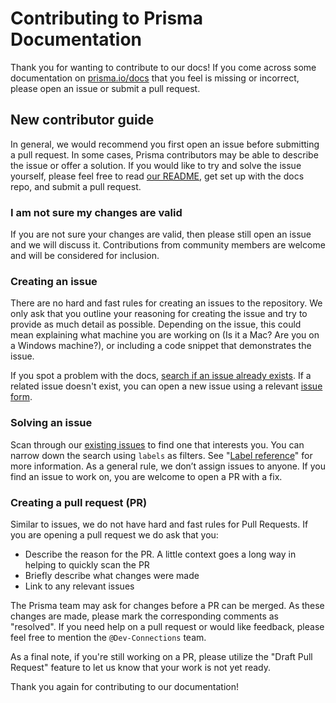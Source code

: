 # Contributing to Prisma Documentation

Thank you for wanting to contribute to our docs! If you come across some documentation on [prisma.io/docs](https://www.prisma.io/docs) that you feel is missing or incorrect, please open an issue or submit a pull request.

## New contributor guide

In general, we would recommend you first open an issue before submitting a pull request. In some cases, Prisma contributors may be able to describe the issue or offer a solution. If you would like to try and solve the issue yourself, please feel free to read [our README](./README.md), get set up with the docs repo, and submit a pull request.

### I am not sure my changes are valid

If you are not sure your changes are valid, then please still open an issue and we will discuss it. Contributions from community members are welcome and will be considered for inclusion.

### Creating an issue

There are no hard and fast rules for creating an issues to the repository. We only ask that you outline your reasoning for creating the issue and try to provide as much detail as possible. Depending on the issue, this could mean explaining what machine you are working on (Is it a Mac? Are you on a Windows machine?), or including a code snippet that demonstrates the issue.

If you spot a problem with the docs, [search if an issue already exists](https://docs.github.com/en/github/searching-for-information-on-github/searching-on-github/searching-issues-and-pull-requests#search-by-the-title-body-or-comments). If a related issue doesn't exist, you can open a new issue using a relevant [issue form](https://github.com/github/docs/issues/new/choose).

### Solving an issue

Scan through our [existing issues](https://github.com/github/docs/issues) to find one that interests you. You can narrow down the search using `labels` as filters. See "[Label reference](https://docs.github.com/en/contributing/collaborating-on-github-docs/label-reference)" for more information. As a general rule, we don’t assign issues to anyone. If you find an issue to work on, you are welcome to open a PR with a fix.

### Creating a pull request (PR)

Similar to issues, we do not have hard and fast rules for Pull Requests. If you are opening a pull request we do ask that you:

- Describe the reason for the PR. A little context goes a long way in helping to quickly scan the PR
- Briefly describe what changes were made
- Link to any relevant issues

The Prisma team may ask for changes before a PR can be merged. As these changes are made, please mark the corresponding comments as "resolved". If you need help on a pull request or would like feedback, please feel free to mention the `@Dev-Connections` team.

As a final note, if you're still working on a PR, please utilize the "Draft Pull Request" feature to let us know that your work is not yet ready. 

Thank you again for contributing to our documentation!
